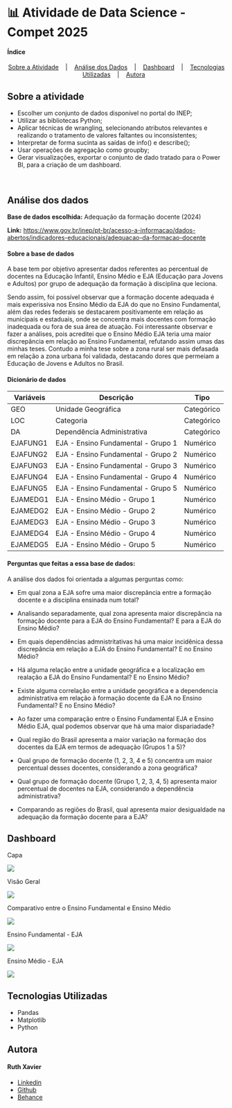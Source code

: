 # 📊 Atividade de Data Science - Compet 2025

#### Índice

<p align="center"> 
    <a href="#sobre-a-atividade">Sobre a Atividade</a> &nbsp;&nbsp; | &nbsp;&nbsp;
    <a href="#análise-dos-dados">Análise dos Dados</a> &nbsp;&nbsp; | &nbsp;&nbsp;
    <a href="#dashboard">Dashboard</a> &nbsp;&nbsp; | &nbsp;&nbsp; 
    <a href="#tecnologias-utilizadas">Tecnologias Utilizadas</a> &nbsp;&nbsp; | &nbsp;&nbsp;
    <a href="#autora">Autora</a> &nbsp;&nbsp; 
</p>

## Sobre a atividade

- Escolher um conjunto de dados disponível no portal do INEP; 
- Utilizar as bibliotecas Python;
- Aplicar técnicas de wrangling, selecionando atributos relevantes e realizando o tratamento de valores faltantes ou inconsistentes;
- Interpretar de forma sucinta as saídas de info() e describe(); 
- Usar operações de agregação como groupby;
- Gerar visualizações, exportar o conjunto de dado tratado para o Power BI, para a criação de um dashboard.

<br>

## Análise dos dados 

**Base de dados escolhida:** Adequação da formação docente (2024)

**Link:** https://www.gov.br/inep/pt-br/acesso-a-informacao/dados-abertos/indicadores-educacionais/adequacao-da-formacao-docente

#### Sobre a base de dados

A base tem por objetivo apresentar dados referentes ao percentual de docentes na Educação Infantil, Ensino Médio e EJA (Educação para Jovens e Adultos) por grupo de adequação da formação à disciplina que leciona. 

Sendo assim, foi possível observar que a formação docente adequada é mais experissiva nos Ensino Médio da EJA do que no Ensino Fundamental, além das redes federais se destacarem positivamente em relação as municipais e estaduais, onde se concentra mais docentes com formação inadequada ou fora de sua área de atuação. Foi interessante observar e fazer a análises, pois acreditei que o Ensino Médio EJA teria uma maior discrepância em relação ao Ensino Fundamental, refutando assim umas das minhas teses. Contudo a minha tese sobre a zona rural ser mais defasada em relação a zona urbana foi validada, destacando dores que permeiam a Educação de Jovens e Adultos no Brasil. 

#### Dicionário de dados

| **Variáveis** | **Descrição** | **Tipo** | 
|---------------|---------------| --------------- |
| GEO | Unidade Geográfica | Categórico |
| LOC | Categoria | Categórico | 
| DA | Dependência Administrativa | Categórico | 
| EJAFUNG1 | EJA - Ensino Fundamental - Grupo 1 | Numérico | 
| EJAFUNG2 | EJA - Ensino Fundamental - Grupo 2 | Numérico | 
| EJAFUNG3 | EJA - Ensino Fundamental - Grupo 3 | Numérico | 
| EJAFUNG4 | EJA - Ensino Fundamental - Grupo 4 | Numérico | 
| EJAFUNG5 | EJA - Ensino Fundamental - Grupo 5 | Numérico | 
| EJAMEDG1 | EJA - Ensino Médio - Grupo 1 | Numérico |
| EJAMEDG2 | EJA - Ensino Médio - Grupo 2 | Numérico |
| EJAMEDG3 | EJA - Ensino Médio - Grupo 3 | Numérico |
| EJAMEDG4 | EJA - Ensino Médio - Grupo 4 | Numérico |
| EJAMEDG5 | EJA - Ensino Médio - Grupo 5 | Numérico |


#### Perguntas que feitas a essa base de dados: 

A análise dos dados foi orientada a algumas perguntas como: 

- Em qual zona a EJA sofre uma maior discrepância entre a formação docente e a disciplina ensinada num total?

- Analisando separadamente, qual zona apresenta maior discrepância na formação docente para a EJA do Ensino Fundamental? E para a EJA do Ensino Médio?

- Em quais dependências admnistritativas há uma maior incidênica dessa discrepância em relação a EJA do Ensino Fundamental? E no Ensino Médio? 

- Há alguma relação entre a unidade geográfica e a localização em realação a EJA do Ensino Fundamental?  E no Ensino Médio? 

- Existe alguma correlação entre a unidade geográfica e a dependencia administrativa em relação à formação docente da EJA no Ensino Fundamental? E no Ensino Médio?

- Ao fazer uma comparação entre o Ensino Fundamental EJA e Ensino Médio EJA, qual podemos observar que há uma maior dispariadade?

- Qual região do Brasil apresenta a maior variação na formação dos docentes da EJA em termos de adequação (Grupos 1 a 5)?

- Qual grupo de formação docente (1, 2, 3, 4 e 5) concentra um maior percentual desses docentes, considerando a zona geográfica?

- Qual grupo de formação docente (Grupo 1, 2, 3, 4, 5) apresenta maior percentual de docentes na EJA, considerando a dependência administrativa?

- Comparando as regiões do Brasil, qual apresenta maior desigualdade na adequação da formação docente para a EJA?

## Dashboard

<p align="center">
    <p>Capa</p>
    <img src="https://i.imgur.com/gWEo9L8.png">
</p>
<p align="center">
    <p>Visão Geral</p>
    <img src="https://i.imgur.com/4enjcvR.png">
</p>
<p align="center">
    <p>Comparativo entre o Ensino Fundamental e Ensino Médio</p>
    <img src="https://i.imgur.com/n8URzui.png">
</p>
<p align="center">
    <p>Ensino Fundamental - EJA</p>
    <img src="https://i.imgur.com/mBZyBXL.png">
</p>
<p align="center">
    <p>Ensino Médio - EJA</p>
    <img src="https://i.imgur.com/QB3KycE.png">
</p>

## Tecnologias Utilizadas

- Pandas 
- Matplotlib
- Python

## Autora

#### Ruth Xavier 

- [Linkedin](https://www.linkedin.com/in/ruthxavier/)
- [Github](https://github.com/xavierruth)
- [Behance](https://www.behance.net/xavierruth)
